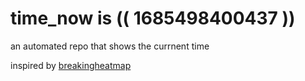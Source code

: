 # time_now is (( 1685498400437 ))

an automated repo that shows the currnent time

inspired by [breakingheatmap](https://github.com/breakingheatmap/breakingheatmap)